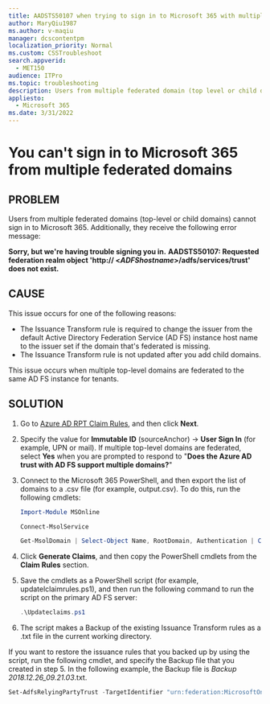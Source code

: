 ```yaml
---
title: AADSTS50107 when trying to sign in to Microsoft 365 with multiple domain federations
author: MaryQiu1987
ms.author: v-maqiu
manager: dcscontentpm
localization_priority: Normal
ms.custom: CSSTroubleshoot
search.appverid: 
  - MET150
audience: ITPro
ms.topic: troubleshooting
description: Users from multiple federated domain (top level or child domains) are unable to sign in to Microsoft 365
appliesto: 
  - Microsoft 365
ms.date: 3/31/2022
---
```


# You can't sign in to Microsoft 365 from multiple federated domains

## PROBLEM

Users from multiple federated domains (top-level or child domains) cannot sign in to Microsoft 365. Additionally, they receive the following error message:

**Sorry, but we're having trouble signing you in.**
**AADSTS50107: Requested federation realm object 'http:// <*ADFShostname*>/adfs/services/trust' does not exist.**

## CAUSE

This issue occurs for one of the following reasons:

- The Issuance Transform rule is required to change the issuer from the default Active Directory Federation Service (AD FS) instance host name to the issuer set if the domain that's federated is missing.
- The Issuance Transform rule is not updated after you add child domains.

This issue occurs when multiple top-level domains are federated to the same AD FS instance for tenants.

## SOLUTION

1. Go to [Azure AD RPT Claim Rules](https://adfshelp.microsoft.com/AadTrustClaims/GenerateClaims), and then click **Next**.
2. Specify the value for **Immutable ID** (sourceAnchor) -> **User Sign In** (for example, UPN or mail). If multiple top-level domains are federated, select **Yes** when you are prompted to respond to "**Does the Azure AD trust with AD FS support multiple domains?**"
3. Connect to the Microsoft 365 PowerShell, and then export the list of domains to a .csv file (for example, output.csv). To do this, run the following cmdlets:

   ```powershell
   Import-Module MSOnline
   ```
   ```powershell
   Connect-MsolService
   ```
   ```powershell
   Get-MsolDomain | Select-Object Name, RootDomain, Authentication | ConvertTo-Csv -NoTypeInformation | % {$_.Replace('"','')} | Out-File output.csv
   ```
4. Click **Generate Claims**, and then copy the PowerShell cmdlets from the **Claim Rules** section.
5. Save the cmdlets as a PowerShell script (for example, updatelclaimrules.ps1), and then run the following command to run the script on the primary AD FS server:

   ```powershell
   .\Updateclaims.ps1
   ```
6. The script makes a Backup of the existing Issuance Transform rules as a .txt file in the current working directory.

If you want to restore the issuance rules that you backed up by using the script, run the following cmdlet, and specify the Backup file that you created in step 5. In the following example, the Backup file is *Backup 2018.12.26_09.21.03*.txt.
```powershell
Set-AdfsRelyingPartyTrust -TargetIdentifier "urn:federation:MicrosoftOnline" -IssuanceTransformRulesFile "Backup 2018.12.26_09.21.03.txt"
```
